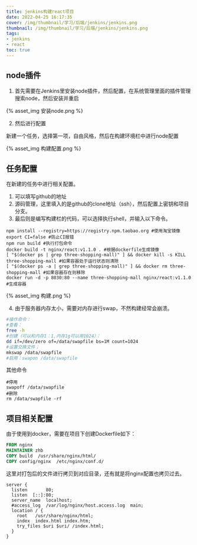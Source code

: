 ```yaml
---
title: jenkins构建react项目
date: 2022-04-25 16:17:35
cover: /img/thumbnail/学习/后端/jenkins/jenkins.png
thumbnail: /img/thumbnail/学习/后端/jenkins/jenkins.png
tags:
- jenkins
- react
toc: true
---
```


## node插件

1. 首先需要在Jenkins里安装node插件，然后配置，在系统管理里面的插件管理搜索node，然后安装并重启

<!--more-->

{% asset_img 安装node.png %}

2. 然后进行配置

新建一个任务，选择第一项，自由风格，然后在构建环境栏中进行node配置

{% asset_img 构建配置.png %}

## 任务配置

在新建的任务中进行相关配置。

1. 可以填写github的地址
2. 源码管理，这里填入的是github的clone地址（ssh），然后配置上密钥和项目分支。
3. 最后则是编写构建栏的代码，可以选择执行shell，并输入以下命令。

```shell
npm install --registry=https://registry.npm.taobao.org #使用淘宝镜像
export CI=false #防止CI报错
npm run build #执行打包命令
docker build -t nginx/react:v1.1.0 . #根据dockerfile生成镜像
[ "$(docker ps | grep three-shopping-mall)" ] && docker kill -s KILL three-shopping-mall #如果容器处于运行状态则清除
[ "$(docker ps -a | grep three-shopping-mall)" ] && docker rm three-shopping-mall #如果容器存在则移除
docker run -d -p 8030:80 --name three-shopping-mall nginx/react:v1.1.0 #生成容器
```

{% asset_img 构建.png %}

4. 由于服务器内存太小，需要对内存进行swap，不然构建经常会崩溃。

```sh
#操作命令：
#查看：
free -h
#创建（可以和内存1：1,内存1g可以用1024）：
dd if=/dev/zero of=/data/swapfile bs=1M count=1024 
#设置交换文件；
mkswap /data/swapfile
#启用：swapon /data/swapfile
```

其他命令

```shell
#停用
swapoff /data/swapfile
#删除
rm /data/swapfile -rf
```

## 项目相关配置

由于使用到docker，需要在项目下创建Dockerfile如下：

```dockerfile
FROM nginx
MAINTAINER zhb
COPY build  /usr/share/nginx/html/ 
COPY config/nginx  /etc/nginx/conf.d/
```

这里对打包后的文件进行拷贝到对应目录，还有就是将nginx配置也拷贝过去。

```nginx
server {
  listen       80;
  listen  [::]:80;
  server_name  localhost;
  #access_log  /var/log/nginx/host.access.log  main;
  location / {
    root   /usr/share/nginx/html;
    index  index.html index.htm;
    try_files $uri $uri/ /index.html;
  }
}
```

